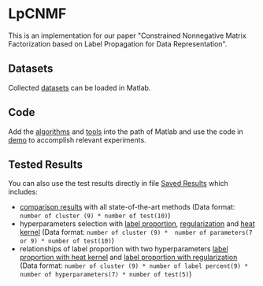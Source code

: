 # LpCNMF
This is an implementation for our paper "Constrained Nonnegative Matrix Factorization based on Label Propagation for Data Representation".

## Datasets
Collected [datasets](datasets) can be loaded in Matlab.

## Code
Add the [algorithms](code/baselines/) and [tools](code/dependencies/) into the path of Matlab and use the code in [demo](code/demo/) to accomplish relevant experiments.

## Tested Results
You can also use the test results directly in file [Saved Results](Saved_Results) which includes:
* [comparison results](Saved_Results/compare_results/) with all state-of-the-art methods (Data format: `number of cluster (9) * number of test(10)`)
* hyperparameters selection with [label proportion](Saved_Results/labelproportion_results/), [regularization](Saved_Results/regularization_results/) and [heat kernel](Saved_Results/heatkernel_results/) (Data format: `number of cluster (9) *  number of parameters(7 or 9) * number of test(10)`)
* relationships of label proportion with two hyperparameters [label proportion with heat kernel](Saved_Results/labelproportion_with_heat_kernel/) and [label proportion with regularization](Saved_Results/labelproportion_with_regularization/) (Data format: `number of cluster (9) * number of label percent(9) * number of hyperparameters(7) * number of test(5)`)